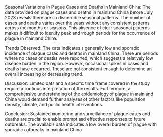 Seasonal Variations in Plague Cases and Deaths in Mainland China:
The data provided on plague cases and deaths in mainland China before July 2023 reveals there are no discernible seasonal patterns. The number of cases and deaths varies over the years without any consistent patterns across the months or seasons. This absence of clear seasonal patterns makes it difficult to identify peak and trough periods for the occurrence of plague in mainland China.

Trends Observed:
The data indicates a generally low and sporadic incidence of plague cases and deaths in mainland China. There are periods where no cases or deaths were reported, which suggests a relatively low disease burden in the region. However, occasional spikes in cases and deaths have occurred. These are not consistent enough to determine an overall increasing or decreasing trend.

Discussion:
Limited data and a specific time frame covered in the study require a cautious interpretation of the results. Furthermore, a comprehensive understanding of the epidemiology of plague in mainland China would demand further analyses of other factors like population density, climate, and public health interventions.

Conclusion:
Sustained monitoring and surveillance of plague cases and deaths are crucial to enable prompt and effective responses to future outbreaks. The available data indicates a low overall burden of plague with sporadic outbreaks in mainland China.